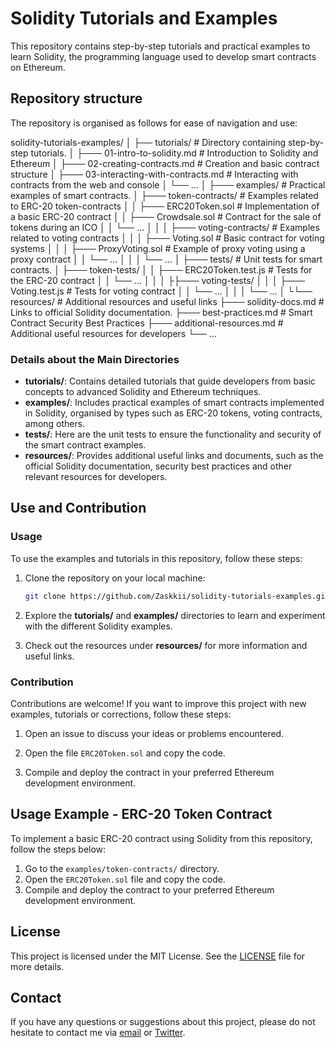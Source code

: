 # Solidity Tutorials and Examples

This repository contains step-by-step tutorials and practical examples to learn Solidity, the programming language used to develop smart contracts on Ethereum.

## Repository structure

The repository is organised as follows for ease of navigation and use:

solidity-tutorials-examples/
│
├── tutorials/ # Directory containing step-by-step tutorials.
│ ├─── 01-intro-to-solidity.md # Introduction to Solidity and Ethereum
│ ├─── 02-creating-contracts.md # Creation and basic contract structure
│ ├─── 03-interacting-with-contracts.md # Interacting with contracts from the web and console
│ └── ...
│
├─── examples/ # Practical examples of smart contracts.
│ ├─── token-contracts/ # Examples related to ERC-20 token-contracts
│ │ ├─── ERC20Token.sol # Implementation of a basic ERC-20 contract
│ │ ├─── Crowdsale.sol # Contract for the sale of tokens during an ICO
│ │ └── ...
│ │
│ ├─── voting-contracts/ # Examples related to voting contracts
│ │ │ ├─── Voting.sol # Basic contract for voting systems
│ │ │ ├─── ProxyVoting.sol # Example of proxy voting using a proxy contract
│ │ └── ...
│ │
│ └── ...
│
├─── tests/ # Unit tests for smart contracts.
│ ├─── token-tests/
│ │ ├─── ERC20Token.test.js # Tests for the ERC-20 contract
│ │ └── ...
│ │
│ ├├─── voting-tests/
│ │ │ ├─── Voting.test.js # Tests for voting contract
│ │ └── ...
│ │
│ └── ...
│
└└── resources/ # Additional resources and useful links
├─── solidity-docs.md # Links to official Solidity documentation.
    ├─── best-practices.md # Smart Contract Security Best Practices
    ├─── additional-resources.md # Additional useful resources for developers
    └── ...

### Details about the Main Directories

- **tutorials/**: Contains detailed tutorials that guide developers from basic concepts to advanced Solidity and Ethereum techniques.
- **examples/**: Includes practical examples of smart contracts implemented in Solidity, organised by types such as ERC-20 tokens, voting contracts, among others.
- **tests/**: Here are the unit tests to ensure the functionality and security of the smart contract examples.
- **resources/**: Provides additional useful links and documents, such as the official Solidity documentation, security best practices and other relevant resources for developers.

## Use and Contribution

### Usage

To use the examples and tutorials in this repository, follow these steps:

1. Clone the repository on your local machine:
   ````bash
   git clone https://github.com/Zaskkii/solidity-tutorials-examples.git```
   
2. Explore the **tutorials/** and **examples/** directories to learn and experiment with the different Solidity examples.

3. Check out the resources under **resources/** for more information and useful links.

### Contribution 

Contributions are welcome! If you want to improve this project with new examples, tutorials or corrections, follow these steps:

1. Open an issue to discuss your ideas or problems encountered.

2. Open the file `ERC20Token.sol` and copy the code.

3. Compile and deploy the contract in your preferred Ethereum development environment.

## Usage Example - ERC-20 Token Contract

To implement a basic ERC-20 contract using Solidity from this repository, follow the steps below:

1. Go to the `examples/token-contracts/` directory.
2. Open the `ERC20Token.sol` file and copy the code.
3. Compile and deploy the contract to your preferred Ethereum development environment.

## License

This project is licensed under the MIT License. See the [LICENSE](./LICENSE) file for more details.

## Contact

If you have any questions or suggestions about this project, please do not hesitate to contact me via [email](isaac.s.ginard@gmail.com) or [Twitter](https://twitter.com/@zaskki).
